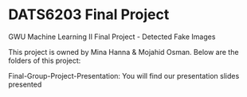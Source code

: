 
# DATS6203 Final Project

GWU Machine Learning II Final Project - Detected Fake Images

This project is owned by Mina Hanna & Mojahid Osman. Below are the folders of this project:

Final-Group-Project-Presentation: You will find our presentation slides presented
